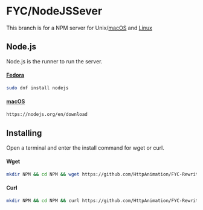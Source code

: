 # FYC/NodeJSSever
This branch is for a NPM server for Unix/[macOS](https://www.apple.com/macos) and [Linux](https://github.com/torvalds/linux)

## Node.js
Node.js is the runner to run the server.
#### [Fedora](https://fedoraproject.org/)

```bash
sudo dnf install nodejs
```

#### [macOS](https://www.apple.com/macos)
```bash
https://nodejs.org/en/download
```

## Installing
Open a terminal and enter the install command for wget or curl.

#### Wget
```bash
mkdir NPM && cd NPM && wget https://github.com/HttpAnimation/FYC-Rewrite-V2/raw/NPM/Install.sh && wget https://github.com/HttpAnimation/FYC-Rewrite-V2/raw/NPM/index.js && wget https://github.com/HttpAnimation/FYC-Rewrite-V2/raw/NPM/path.ini && chmod +x Install.sh && bash Install.sh
```
#### Curl
```bash
mkdir NPM && cd NPM && curl https://github.com/HttpAnimation/FYC-Rewrite-V2/raw/NPM/Install.sh && curl https://github.com/HttpAnimation/FYC-Rewrite-V2/raw/NPM/index.js && curl https://github.com/HttpAnimation/FYC-Rewrite-V2/raw/NPM/path.ini && chmod +x Install.sh && bash Install.sh
```
